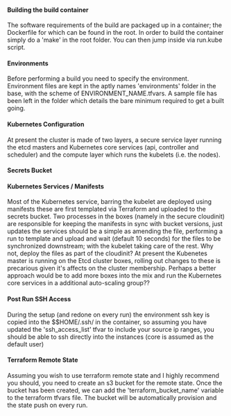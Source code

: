 

#### **Building the build container**

The software requirements of the build are packaged up in a container; the Dockerfile for which can be found in the root. In order to build the container simply do a 'make' in the root folder. You can
then jump inside via run.kube script.

#### **Environments**

Before performing a build you need to specify the environment. Environment files are kept in the aptly names 'environments' folder in the base, with the scheme of ENVIRONMENT_NAME.tfvars. A sample file has been
left in the folder which details the bare minimum required to get a built going.

#### **Kubernetes Configuration**

At present the cluster is made of two layers, a secure service layer running the etcd masters and Kubernetes core services (api, controller and scheduler) and the compute layer which runs the kubelets (i.e. the nodes).


#### **Secrets Bucket**



#### **Kubernetes Services / Manifests**

Most of the Kubernetes service, barring the kubelet are deployed using manifests these are first templated via Terraform and uploaded to the secrets bucket. Two processes in the boxes (namely in the secure cloudinit) are responsible for keeping the manifests in sync with bucket versions, just updates the services should be a simple as amending the file, performing a run to template and upload and wait (default 10 seconds) for the files to be synchronized downstream; with the kubelet taking care of the rest. Why not, deploy the files as part of the cloudinit? At present the Kubenetes master is running on the Etcd cluster boxes, rolling out changes to these is precarious given it's affects on the cluster membership. Perhaps a better approach would be to add more boxes into the mix and run the Kubernetes core services in a additional auto-scaling group??   

#### **Post Run SSH Access**

During the setup (and redone on every run) the environment ssh key is copied into the $$HOME/.ssh/ in the container, so assuming you have updated the 'ssh_access_list' tfvar to include your source ip ranges, you should be able to ssh <IP> directly into the instances (core is assumed as the default user)

#### **Terraform Remote State**

Assuming you wish to use terraform remote state and I highly recommend you should, you need to create an s3 bucket for the remote state. Once the bucket has been created, we can add the 'terraform_bucket_name' variable to the terraform tfvars file. The bucket will be automatically provision and the state push on every run.
